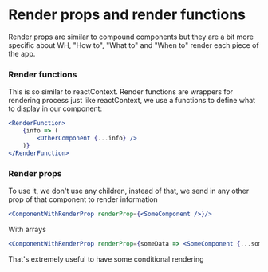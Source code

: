# Render props and render functions

Render props are similar to compound components but they are a bit more
specific about WH, "How to", "What to" and "When to" render each piece of
the app.

### Render functions

This is so similar to reactContext. Render functions are wrappers for
rendering process just like reactContext, we use a functions to define
what to display in our component:

```jsx
<RenderFunction>
    {info => (
        <OtherComponent {...info} />
    )}
</RenderFunction>
```

### Render props

To use it, we don't use any children, instead of that, we send in any other
prop of that component to render information

```jsx
<ComponentWithRenderProp renderProp={<SomeComponent />}/>
```

With arrays

```jsx
<ComponentWithRenderProp renderProp={someData => <SomeComponent {...someData} />}/>
```

That's extremely useful to have some conditional rendering
